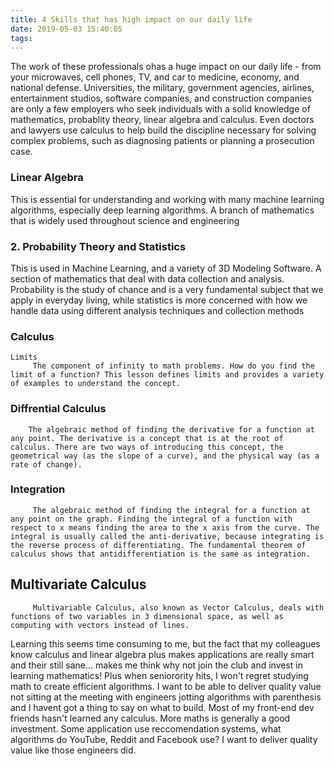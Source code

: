 ```yaml
---
title: 4 Skills that has high impact on our daily life
date: 2019-05-03 15:40:05
tags:
---
```

The work of these professionals ohas a huge impact on our daily life - from your microwaves, cell phones, TV, and car to medicine, economy, and national defense. Universities, the military, government agencies, airlines, entertainment studios, software companies, and construction companies are only a few employers who seek individuals with a solid knowledge of mathematics, probablity theory, linear algebra and calculus. Even doctors and lawyers use calculus to help build the discipline necessary for solving complex problems, such as diagnosing patients or planning a prosecution case. 

### Linear Algebra
This is  essential for understanding and working with many machine learning algorithms, especially deep learning algorithms. A branch of mathematics that is widely used throughout science and engineering

### 2. Probability Theory and Statistics 

This is used in Machine Learning, and a variety of 3D Modeling Software.
A section of mathematics that deal with data collection and analysis. Probability is the study of chance and is a very fundamental subject that we apply in everyday living, while statistics is more concerned with how we handle data using different analysis techniques and collection methods

### Calculus
	Limits
		 The component of infinity to math problems. How do you find the limit of a function? This lesson defines limits and provides a variety of examples to understand the concept.
		 
### Diffrential Calculus
		The algebraic method of finding the derivative for a function at any point. The derivative is a concept that is at the root of calculus. There are two ways of introducing this concept, the geometrical way (as the slope of a curve), and the physical way (as a rate of change).
### Integration
		 The algebraic method of finding the integral for a function at any point on the graph. Finding the integral of a function with respect to x means finding the area to the x axis from the curve. The integral is usually called the anti-derivative, because integrating is the reverse process of differentiating. The fundamental theorem of calculus shows that antidifferentiation is the same as integration.
		 
## Multivariate Calculus
		 Multivariable Calculus, also known as Vector Calculus, deals with functions of two variables in 3 dimensional space, as well as computing with vectors instead of lines.
		 
		 
Learning this seems time consuming to me, but the fact that my colleagues know calculus and linear algebra plus makes applications are really smart and their still sane... makes me think why not join the club and invest in learning mathematics! Plus when seniorority hits, I won't regret studying math to create efficient algorithms. I want to be able to deliver quality value not sitting at the meeting with engineers jotting algorithms with parenthesis and I havent got a thing to say on what to build. Most of my front-end dev friends hasn't learned any calculus. More maths is generally a good investment. Some application use reccomendation systems, what algorithms do YouTube, Reddit and Facebook use? I want to deliver quality value like those engineers did.